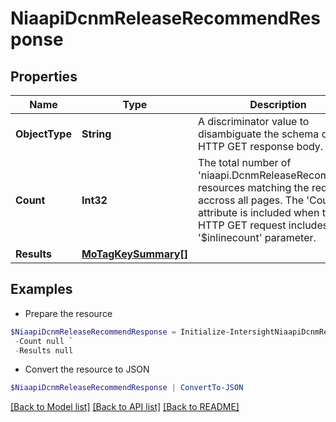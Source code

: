 # NiaapiDcnmReleaseRecommendResponse
## Properties

Name | Type | Description | Notes
------------ | ------------- | ------------- | -------------
**ObjectType** | **String** | A discriminator value to disambiguate the schema of a HTTP GET response body. | 
**Count** | **Int32** | The total number of &#39;niaapi.DcnmReleaseRecommend&#39; resources matching the request, accross all pages. The &#39;Count&#39; attribute is included when the HTTP GET request includes the &#39;$inlinecount&#39; parameter. | [optional] 
**Results** | [**MoTagKeySummary[]**](MoTagKeySummary.md) |  | [optional] 

## Examples

- Prepare the resource
```powershell
$NiaapiDcnmReleaseRecommendResponse = Initialize-IntersightNiaapiDcnmReleaseRecommendResponse  -ObjectType null `
 -Count null `
 -Results null
```

- Convert the resource to JSON
```powershell
$NiaapiDcnmReleaseRecommendResponse | ConvertTo-JSON
```

[[Back to Model list]](../README.md#documentation-for-models) [[Back to API list]](../README.md#documentation-for-api-endpoints) [[Back to README]](../README.md)

